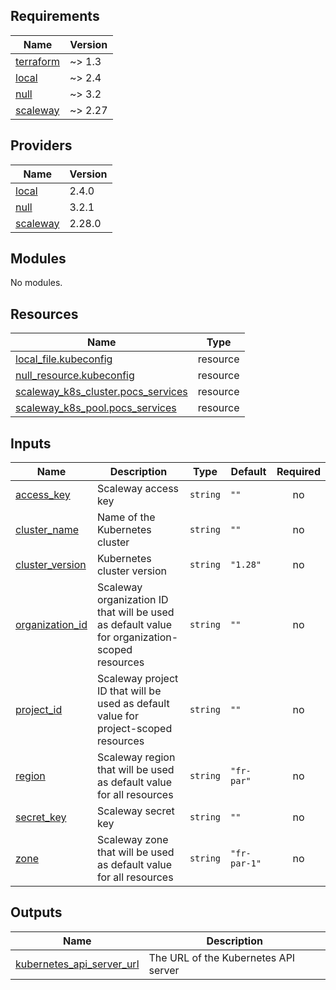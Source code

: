 ## Requirements

| Name | Version |
|------|---------|
| <a name="requirement_terraform"></a> [terraform](#requirement\_terraform) | ~> 1.3 |
| <a name="requirement_local"></a> [local](#requirement\_local) | ~> 2.4 |
| <a name="requirement_null"></a> [null](#requirement\_null) | ~> 3.2 |
| <a name="requirement_scaleway"></a> [scaleway](#requirement\_scaleway) | ~> 2.27 |

## Providers

| Name | Version |
|------|---------|
| <a name="provider_local"></a> [local](#provider\_local) | 2.4.0 |
| <a name="provider_null"></a> [null](#provider\_null) | 3.2.1 |
| <a name="provider_scaleway"></a> [scaleway](#provider\_scaleway) | 2.28.0 |

## Modules

No modules.

## Resources

| Name | Type |
|------|------|
| [local_file.kubeconfig](https://registry.terraform.io/providers/hashicorp/local/latest/docs/resources/file) | resource |
| [null_resource.kubeconfig](https://registry.terraform.io/providers/hashicorp/null/latest/docs/resources/resource) | resource |
| [scaleway_k8s_cluster.pocs_services](https://registry.terraform.io/providers/scaleway/scaleway/latest/docs/resources/k8s_cluster) | resource |
| [scaleway_k8s_pool.pocs_services](https://registry.terraform.io/providers/scaleway/scaleway/latest/docs/resources/k8s_pool) | resource |

## Inputs

| Name | Description | Type | Default | Required |
|------|-------------|------|---------|:--------:|
| <a name="input_access_key"></a> [access\_key](#input\_access\_key) | Scaleway access key | `string` | `""` | no |
| <a name="input_cluster_name"></a> [cluster\_name](#input\_cluster\_name) | Name of the Kubernetes cluster | `string` | `""` | no |
| <a name="input_cluster_version"></a> [cluster\_version](#input\_cluster\_version) | Kubernetes cluster version | `string` | `"1.28"` | no |
| <a name="input_organization_id"></a> [organization\_id](#input\_organization\_id) | Scaleway organization ID that will be used as default value for organization-scoped resources | `string` | `""` | no |
| <a name="input_project_id"></a> [project\_id](#input\_project\_id) | Scaleway project ID that will be used as default value for project-scoped resources | `string` | `""` | no |
| <a name="input_region"></a> [region](#input\_region) | Scaleway region that will be used as default value for all resources | `string` | `"fr-par"` | no |
| <a name="input_secret_key"></a> [secret\_key](#input\_secret\_key) | Scaleway secret key | `string` | `""` | no |
| <a name="input_zone"></a> [zone](#input\_zone) | Scaleway zone that will be used as default value for all resources | `string` | `"fr-par-1"` | no |

## Outputs

| Name | Description |
|------|-------------|
| <a name="output_kubernetes_api_server_url"></a> [kubernetes\_api\_server\_url](#output\_kubernetes\_api\_server\_url) | The URL of the Kubernetes API server |

